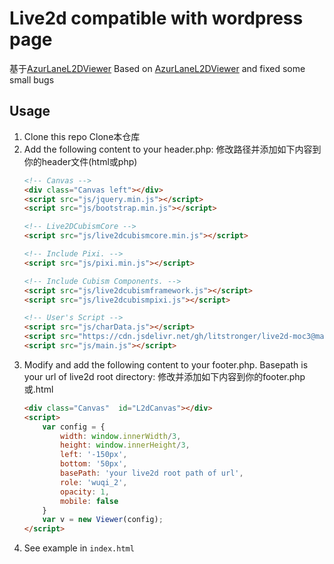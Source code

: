 # Live2d compatible with wordpress page
基于[AzurLaneL2DViewer](https://github.com/Yukariin/AzurLaneL2DViewer)
Based on [AzurLaneL2DViewer](https://github.com/Yukariin/AzurLaneL2DViewer)
and fixed some small bugs
## Usage
1. Clone this repo
    Clone本仓库
2. Add the following content to your header.php:
    修改路径并添加如下内容到你的header文件(html或php)
    ```html
    <!-- Canvas -->
    <div class="Canvas left"></div>
    <script src="js/jquery.min.js"></script>
    <script src="js/bootstrap.min.js"></script>
    
    <!-- Live2DCubismCore -->
    <script src="js/live2dcubismcore.min.js"></script>

    <!-- Include Pixi. -->
    <script src="js/pixi.min.js"></script>

    <!-- Include Cubism Components. -->
    <script src="js/live2dcubismframework.js"></script>
    <script src="js/live2dcubismpixi.js"></script>

    <!-- User's Script -->
    <script src="js/charData.js"></script>
    <script src="https://cdn.jsdelivr.net/gh/litstronger/live2d-moc3@master/js/l2d.js"></script>
    <script src="js/main.js"></script>
    ```
3. Modify and add the following content to your footer.php. Basepath is your url of live2d root directory:
    修改并添加如下内容到你的footer.php或.html
    ```html
    <div class="Canvas"  id="L2dCanvas"></div>
	<script>
		var config = {
			width: window.innerWidth/3,
			height: window.innerHeight/3,
			left: '-150px',
			bottom: '50px',
			basePath: 'your live2d root path of url',
			role: 'wuqi_2',
			opacity: 1,
			mobile: false
		}
		var v = new Viewer(config);
	</script>
    ```
4. See example in `index.html`
